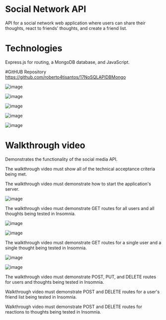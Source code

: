 # Social Network API
API for a social network web application where users can share their thoughts, react to friends' thoughts, and create a friend list.

# Technologies
Express.js for routing, a MongoDB database, and JavaScript.

#GitHUB Repository 
https://github.com/roberto4tisantos/17NoSQLAPIDBMongo

![image](https://github.com/user-attachments/assets/00ef4472-9dc4-4c41-9468-8020c52df48a)

![image](https://github.com/user-attachments/assets/c449f765-2467-4a96-b5bc-f859fc757558)

![image](https://github.com/user-attachments/assets/6e9a844f-eb1b-4c76-a64a-3f1d8e0c061b)

![image](https://github.com/user-attachments/assets/0ef5648c-ead0-40ef-aed0-775afc15ab76)

![image](https://github.com/user-attachments/assets/ea3f6237-81a9-46ae-895d-79f76f54786f)

# Walkthrough video
Demonstrates the functionality of the social media API. 

The walkthrough video must show all of the technical acceptance criteria being met.

The walkthrough video must demonstrate how to start the application's server.

![image](https://github.com/user-attachments/assets/0d325cde-b9bb-4ae9-92be-9082cf85c123)

The walkthrough video must demonstrate GET routes for all users and all thoughts being tested in Insomnia.

![image](https://github.com/user-attachments/assets/1d6834c2-63b8-489e-aae6-a8aaa70e4588)

![image](https://github.com/user-attachments/assets/cf58f3c7-c51a-4ad0-be1c-c68e3d1c069f)

The walkthrough video must demonstrate GET routes for a single user and a single thought being tested in Insomnia.

![image](https://github.com/user-attachments/assets/95e4035c-1cce-4dd4-83b0-d1b13ba9852b)

![image](https://github.com/user-attachments/assets/bf32a7f7-cebc-4969-95b6-915dac2faed1)

The walkthrough video must demonstrate POST, PUT, and DELETE routes for users and thoughts being tested in Insomnia.

Walkthrough video must demonstrate POST and DELETE routes for a user's friend list being tested in Insomnia.

Walkthrough video must demonstrate POST and DELETE routes for reactions to thoughts being tested in Insomnia.




